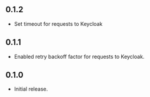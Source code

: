 ## 0.1.2

* Set timeout for requests to Keycloak

## 0.1.1

* Enabled retry backoff factor for requests to Keycloak.

## 0.1.0

* Initial release.
